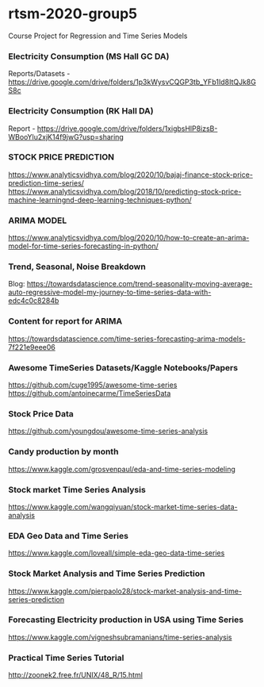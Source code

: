 # rtsm-2020-group5
Course Project for Regression and Time Series Models

### Electricity Consumption (MS Hall GC DA)

Reports/Datasets - https://drive.google.com/drive/folders/1p3kWysvCQGP3tb_YFb1Id8ItQJk8GS8c

### Electricity Consumption (RK Hall DA)

Report - https://drive.google.com/drive/folders/1xigbsHlP8izsB-WBooYlu2xjK14f9jwG?usp=sharing

### STOCK PRICE PREDICTION

https://www.analyticsvidhya.com/blog/2020/10/bajaj-finance-stock-price-prediction-time-series/
https://www.analyticsvidhya.com/blog/2018/10/predicting-stock-price-machine-learningnd-deep-learning-techniques-python/

### ARIMA MODEL

https://www.analyticsvidhya.com/blog/2020/10/how-to-create-an-arima-model-for-time-series-forecasting-in-python/

### Trend, Seasonal, Noise Breakdown
Blog: https://towardsdatascience.com/trend-seasonality-moving-average-auto-regressive-model-my-journey-to-time-series-data-with-edc4c0c8284b

### Content for report for ARIMA 
https://towardsdatascience.com/time-series-forecasting-arima-models-7f221e9eee06

### Awesome TimeSeries Datasets/Kaggle Notebooks/Papers

https://github.com/cuge1995/awesome-time-series
https://github.com/antoinecarme/TimeSeriesData

### Stock Price Data

https://github.com/youngdou/awesome-time-series-analysis

### Candy production by month

https://www.kaggle.com/grosvenpaul/eda-and-time-series-modeling

### Stock market Time Series Analysis

https://www.kaggle.com/wangqiyuan/stock-market-time-series-data-analysis

### EDA Geo Data and Time Series

https://www.kaggle.com/loveall/simple-eda-geo-data-time-series

### Stock Market Analysis and Time Series Prediction

https://www.kaggle.com/pierpaolo28/stock-market-analysis-and-time-series-prediction

### Forecasting Electricity production in USA using Time Series

https://www.kaggle.com/vigneshsubramanians/time-series-analysis

### Practical Time Series Tutorial
http://zoonek2.free.fr/UNIX/48_R/15.html
